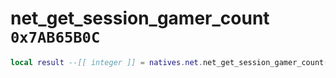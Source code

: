 # net_get_session_gamer_count `0x7AB65B0C`

```lua
local result --[[ integer ]] = natives.net.net_get_session_gamer_count()
```